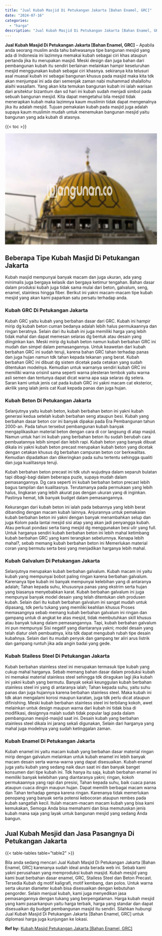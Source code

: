 ```yaml
---
title: "Jual Kubah Masjid Di Petukangan Jakarta [Bahan Enamel, GRC]"
date: "2024-07-16"
categories: 
  - "harga"
description: "Jual Kubah Masjid Di Petukangan Jakarta [Bahan Enamel, GRC]. Bila anda sedang mencari Jual Kubah Masjid Di Petukangan Jakarta [Bahan Enamel, GRC] karenanya..."
---
```


**Jual Kubah Masjid Di Petukangan Jakarta \[Bahan Enamel, GRC\]** – Apabila anda seorang muslim anda tahu bahwasanya tipe bangunan mesjid yang ada di Indonesia ini lazimnya memakai kubah sebagai ciri khas ataupun pertanda jika itu merupakan masjid. Meski design dan juga bahan dari pembangunan kubah itu sendiri berlainan melainkan hampir keseluruhan mesjid menggunakan kubah sebagai ciri khasnya. sekiranya kita telusuri asal muasal kubah ini sebagai bangunan khusus pada masjid maka kita tdk akan menjumpai ini ada dari semenjak zaman nabi muhammad shalallohu alaihi wasallam. Yang akan kita temukan bangunan kubah ini ialah warisan dari arsitektur bizantium dan sd hari ini kubah sudah menjadi simbol pada sebuah bangunan mesjid. Kita dapat mengetahui bila mesjid tidak menerapkan kubah maka lazimnya kaum muslimin tidak dapat mengenalnya jika itu adalah mesjid. Tujuan pemakaian kubah pada masjid juga adalah supaya kaum muslimin mudah untuk menemukan bangunan mesjid yaitu bangunan yang ada kubah di atasnya.

{{< toc >}}

![Jual Kubah Masjid Di Petukangan Jakarta [Bahan Enamel, GRC]](/images/jual-kubah-masjid-39.png)

## Beberapa Tipe Kubah Masjid Di Petukangan Jakarta

Kubah masjid mempunyai banyak macam dan juga ukuran, ada yang minimalis juga bergaya kelasik dan bergaya ketimur tengahan. Bahan dasar dalam produksi kubah juga tidak sama mulai dari beton, galvalum, seng, enamel, stainless hingga fiber. Berikut ini yakni macam-macam tipe kubah mesjid yang akan kami paparkan satu persatu terhadap anda.

### Kubah GRC Di Petukangan Jakarta

Kubah GRC yaitu kubah yang berbahan dasar dari GRC. Kubah ini hampir mirip dg kubah beton cuman bedanya adalah lebih halus permukaannya dan ringan beratnya. Selain dari itu kubah ini juga memiliki harga yang lebih tidak mahal dan dapat memesan selaras dg bentuk atau desain yang diinginkan kan. Meski mirip dg kubah beton namun kubah berbahan GRC ini mudah dan simpel dalam pemasangannya. Untuk keawetan dari kubah berbahan GRC ini sudah teruji, karena bahan GRC tahan terhadap panas dan juga hujan namun tdk tahan kepada tekanan yang berat. Kubah berbahan GRC ini dibuat dg sistem dicetak pada cetakan yang sudah ditentukan modelnya. Kemudian untuk warnanya sendiri kubah GRC ini memiliki warna orisinil sama seperti warna plesteran tembok yaitu warna asli semen dan tentunya dapat dicat warna apa saja selaras dg selera. Saran kami untuk jenis cat pada kubah GRC ini yakni macam cat eksterior, akrilik yang ialah jenis cat Kuat kepada panas dan juga hujan.

### Kubah Beton Di Petukangan Jakarta

Selanjutnya yaitu kubah beton, kubah berbahan beton ini yakni kubah generasi kedua setelah kubah berbahan seng ataupun besi. Kubah yang berbahan dasar beton cor ini banyak dipakai pada Era Pembangunan tahun 2000-an. Pada tahun tersebut pembangunan kubah banyak mengaplikasikan material beton dengan cara di cor langsung di atap masjid. Namun untuk hari ini kubah yang berbahan beton itu sudah berubah cara pembuatannya lebih simpel dan lebih rapi. Kubah beton yang banyak dibuat dikala ini yakni kubah beton precast merupakan kubah beton yang dicetak dengan cetakan khusus dg berbahan campuran beton cor berkwalitas. Kemudian dipadatkan dan dikeringkan pada suhu tertentu sehingga qualiti dan juga kualitasnya teruji.

Kubah berbahan beton precast ini tdk utuh wujudnya dalam separuh bulatan tapi dibagi-bagi dalam beberapa puzle, supaya mudah dalam pemasangannya. Dg cara seperti ini kubah berbahan beton precast lebih bagus tampilan dan kualitasnya. Terutamanya pada permukaan yang lebih halus, lingkaran yang lebih akurat pas dengan ukuran yang di inginkan. Pastinya hemat, tdk banyak budget dalam pemasangannya.

Kekurangan dari kubah beton ini ialah pada bebannya yang lebih berat dibanding dengan macam kubah lainnya. Anjurannya untuk pemakaian kubah berbahan beton ini yakni dengan banyak menambahkan selup dan juga Kolom pada lantai mesjid sisi atap yang akan jadi penyangga kubah. Atau perkuat pondasi serta tiang mesjid dg menggunakan besi ulir yang full. Untuk harganya sendiri kubah berbahan beton ini lebih mahal ketimbang kubah berbahan GRC yang kami terangkan sebelumnya. Kenapa lebih mahal?, sebab memang kubah berbahan beton ini Memerlukan material coran yang bermutu serta besi yang menjadikan harganya lebih mahal.

### Kubah Galvalum Di Petukangan Jakarta

Selanjutnya merupakan kubah berbahan galvalum. Kubah macam ini yaitu kubah yang mempunyai bobot paling ringan karena berbahan galvalum. Karenanya tipe kubah ini banyak mempunyai kelebihan yang di antaranya adalah; Tahan kepada suhu, khususnya panas yang ekstrim serta hujan yang biasanya menyebabkan karat. Kubah berbahan galvalum ini juga mempunyai banyak model desain yang telah ditentukan oleh produsen kubah. Selain dari itu kubah berbahan galvalum ini sangat mudah untuk dipasang, tdk perlu tukang yang memiliki keahlian khusus Proses memasangnya sebab memang kubah berbahan galvalum ini ringan dan gampang untuk di angkat ke atas mesjid, tidak membutuhkan skill khusus atau banyak tukang dalam pemasangannya. Tapi, kubah berbahan galvalum ini pun mempunyai Sisi negatif yang diantaranya yakni; model desain yang telah diatur oleh pembuatnya, kita tdk dapat mengubah rubah tipe desain kubahnya. Selain dari itu mudah penyok dan gampang ter aliri arus listrik dan gampang runtuh jika ada angin badai yang gede.

### Kubah Stailess Steel Di Petukangan Jakarta

Kubah berbahan stainless steel ini merupakan termasuk tipe kubah yang cukup mahal harganya. Sebab memang bahan dasar dalam produksi kubah ini memakai material stainless steel sehingga tdk diragukan lagi jika kubah ini yakni kubah yang bermutu. Banyak sekali keunggulan kubah berbahan stainless steel ini yang di antaranya ialah; Tahan kepada suhu, yaitu suhu panas dan juga hujannya karena berbahan stainless steel. Maka kubah ini tdk akan mengalami korosi maupun karatan, juga tdk perlu dicat ataupun difinishing. Meski kubah berbahan stainless steel ini terbilang kokoh, awet melainkan untuk design maupun warna dari kubah ini tidak bisa di modifikasi, designnya malah sudah tidak popular lagi pada dalam pembangunan mesjid-masjid saat ini. Desain kubah yang berbahan stainless steel dikala ini jarang sekali digunakan, Selain dari harganya yang mahal juga modelnya yang sudah ketinggalan zaman.

### Kubah Enamel Di Petukangan Jakarta

Kubah enamel ini yaitu macam kubah yang berbahan dasar material ringan mirip dengan galvalum melainkan untuk kubah enamel ini lebih banyak macam desain serta warna-warna yang dapat disesuaikan. Kubah enamel juga yaitu kubah yang sedang naik daun saat ini dan banyak banget konsumen dari tipe kubah ini. Tdk hanya itu saja, kubah berbahan enamel ini memiliki banyak kelebihan yang diantaranya yakni; ringan, kokoh permukaannya yang rapi dan presisi, Tahan kepada suhu, baik cuaca panas ataupun cuaca dingin maupun hujan. Dapat memilih berbagai macam warna dan Tahan terhadap gempa karena ringan. Karenanya tidak memerlukan penopang yang banyak serta potensi kebocoran ataupun rembes pada kubah sangatlah kecil. Itulah macam-macam macam kubah yang bisa kami kemukakan, Semoga Anda bisa memahami dan bisa memutuskan jenis kubah mana saja yang layak untuk bangunan mesjid yang sedang Anda bangun.

## Jual Kubah Mesjid dan Jasa Pasangnya Di Petukangan Jakarta

{{< table-tables table="table2" >}}

Bila anda sedang mencari Jual Kubah Masjid Di Petukangan Jakarta \[Bahan Enamel, GRC\] karenanya sudah ideal anda berada web ini. Sebab kami yakni perusahaan yang memproduksi kubah masjid. Kubah mesjid yang kami buat berbahan dasar enamel, GRC, Stailess Steel dan Beton Precast. Tersedia Kubah dg motif kaligrafi, motif kembang, dan polos. Untuk warna serta ukuran diameter kubah bisa disesuaikan dengan kebutuhan pengorder. Selain menjual kubah, kami juga menyedikan jasa pemasangannya dengan tukang yang berpengalaman. Harga kubah mesjid yang kami pasarkanpun yaitu harga terbaik, harga yang standar dan dapat disesuaikan dg budget pembangunan masjid itu sendiri. Silahkan hubungi Jual Kubah Masjid Di Petukangan Jakarta \[Bahan Enamel, GRC\] untuk diplomasi harga juga kunjungan ke lokasi.

**Ref by:** [Kubah Masjid Petukangan Jakarta [Bahan Enamel, GRC]](https://id.wikipedia.org/wiki/Kubah)
